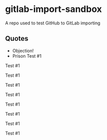 # gitlab-import-sandbox
A repo used to test GitHub to GitLab importing

## Quotes

* Objection!
* Prison
Test #1

Test #1

Test #1

Test #1

Test #1

Test #1

Test #1

Test #1

Test #1

